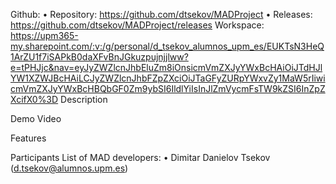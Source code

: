 Github:
• Repository: https://github.com/dtsekov/MADProject
• Releases: https://github.com/dtsekov/MADProject/releases
Workspace: https://upm365-my.sharepoint.com/:v:/g/personal/d_tsekov_alumnos_upm_es/EUKTsN3HeQ1ArZU1f7iSAPkB0daXFvBnJGkuzpujnjjlww?e=tPHJjc&nav=eyJyZWZlcnJhbEluZm8iOnsicmVmZXJyYWxBcHAiOiJTdHJlYW1XZWJBcHAiLCJyZWZlcnJhbFZpZXciOiJTaGFyZURpYWxvZy1MaW5rIiwicmVmZXJyYWxBcHBQbGF0Zm9ybSI6IldlYiIsInJlZmVycmFsTW9kZSI6InZpZXcifX0%3D
Description


Demo Video

Features

Participants
List of MAD developers:
• Dimitar Danielov Tsekov (d.tsekov@alumnos.upm.es)
